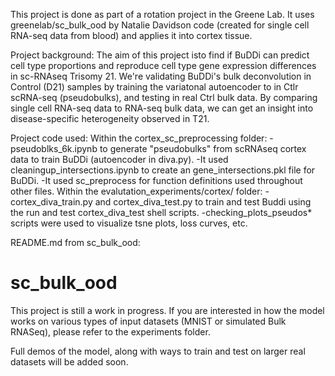 This project is done as part of a rotation project in the Greene Lab. It uses greenelab/sc_bulk_ood by Natalie Davidson code (created for single cell RNA-seq data from blood) and applies it into cortex tissue. 

Project background:
The aim of this project isto find if BuDDi can predict cell type proportions and reproduce cell type gene expression differences in sc-RNAseq Trisomy 21. We're validating BuDDi's bulk deconvolution in Control (D21) samples by training the variatonal autoencoder to in Ctlr scRNA-seq (pseudobulks), and testing in real Ctrl bulk data. By comparing single cell RNA-seq data to RNA-seq bulk data, we can get an insight into disease-specific heterogeneity observed in T21. 

Project code used:
Within the cortex_sc_preprocessing folder:
-pseudoblks_6k.ipynb to generate "pseudobulks" from scRNAseq cortex data to train BuDDi (autoencoder in diva.py).
-It used cleaningup_intersections.ipynb to create an gene_intersections.pkl file for BuDDi.
-It used sc_preprocess for function definitions used throughout other files.
Within the evalutation_experiments/cortex/ folder:
-cortex_diva_train.py and cortex_diva_test.py to train and test Buddi using the run and test cortex_diva_test shell scripts.
-checking_plots_pseudos* scripts were used to visualize tsne plots, loss curves, etc.


README.md from sc_bulk_ood:
# sc_bulk_ood

This project is still a work in progress. If you are interested in how the model works
on various types of input datasets (MNIST or simulated Bulk RNASeq), please refer to the experiments folder.

Full demos of the model, along with ways to train and test on larger real datasets will be added soon.

